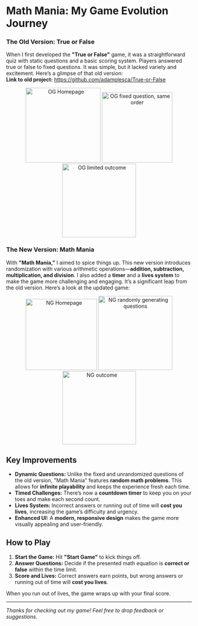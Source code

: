 # Math Mania: My Game Evolution Journey

### The Old Version: True or False

When I first developed the **"True or False"** game, it was a straightforward quiz with static questions and a basic scoring system. Players answered true or false to fixed questions. It was simple, but it lacked variety and excitement. Here’s a glimpse of that old version: 
<br>
**Link to old project:** https://github.com/adamplesca/True-or-False

<p align="center">
  <img src="https://github.com/user-attachments/assets/20b1be80-0061-4d5b-a4f9-26435804b810" alt="OG Homepage" width="203"/>
  <img src="https://github.com/user-attachments/assets/9bc4ae81-4f51-405d-ad1c-4ea5f3a1414f" alt="OG fixed question, same order" width="191"/>
  <img src="https://github.com/user-attachments/assets/119e4f54-dbb4-40e8-a4eb-ee4d01d741a2" alt="OG limited outcome" width="200"/>
</p>

### The New Version: Math Mania

With **"Math Mania,"** I aimed to spice things up. This new version introduces randomization with various arithmetic operations—**addition, subtraction, multiplication, and division**. I also added a **timer** and a **lives system** to make the game more challenging and engaging. It’s a significant leap from the old version. Here’s a look at the updated game:

<p align="center">
  <img src="https://github.com/user-attachments/assets/ca1b19ca-909e-4f31-b399-600ce6400243" alt="NG Homepage" width="193.4"/>
  <img src="https://github.com/user-attachments/assets/5c78bd8a-907a-404a-844d-85c8046aed7e" alt="NG randomly generating questions" width="201.5"/>
  <img src="https://github.com/user-attachments/assets/22ea8825-ea17-44cf-8813-55d834fdf6a7" alt="NG outcome" width="199"/>
</p>

## Key Improvements

- **Dynamic Questions:** Unlike the fixed and unrandomized questions of the old version, "Math Mania" features **random math problems**.
 This allows for **infinite playability** and keeps the experience fresh each time.
- **Timed Challenges:** There’s now a **countdown timer** to keep you on your toes and make each second count.
- **Lives System:** Incorrect answers or running out of time will **cost you lives**, increasing the game’s difficulty and urgency.
- **Enhanced UI:** A **modern, responsive design** makes the game more visually appealing and user-friendly.

## How to Play

1. **Start the Game:** Hit **"Start Game"** to kick things off.
2. **Answer Questions:** Decide if the presented math equation is **correct or false** within the time limit.
3. **Score and Lives:** Correct answers earn points, but wrong answers or running out of time will **cost you lives**.

When you run out of lives, the game wraps up with your final score.

---

*Thanks for checking out my game! Feel free to drop feedback or suggestions.*
